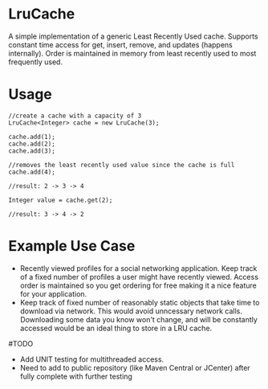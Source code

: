# LruCache
A simple implementation of a generic Least Recently Used cache. Supports constant time access for get, insert, remove, and updates (happens internally). Order is maintained in memory from least recently used to most frequently used. 

# Usage
```
//create a cache with a capacity of 3
LruCache<Integer> cache = new LruCache(3);  

cache.add(1);
cache.add(2);
cache.add(3);

//removes the least recently used value since the cache is full
cache.add(4);

//result: 2 -> 3 -> 4

Integer value = cache.get(2);

//result: 3 -> 4 -> 2
```

# Example Use Case
- Recently viewed profiles for a social networking application. Keep track of a fixed number of profiles a user might have recently viewed. Access order is maintained so you get ordering for free making it a nice feature for your application. 
- Keep track of fixed number of reasonably static objects that take time to download via network. This would avoid unncessary network calls. Downloading some data you know won't change, and will be constantly accessed would be an ideal thing to store in a LRU cache.

#TODO
- Add UNIT testing for multithreaded access.
- Need to add to public repository (like Maven Central or JCenter) after fully complete with further testing

